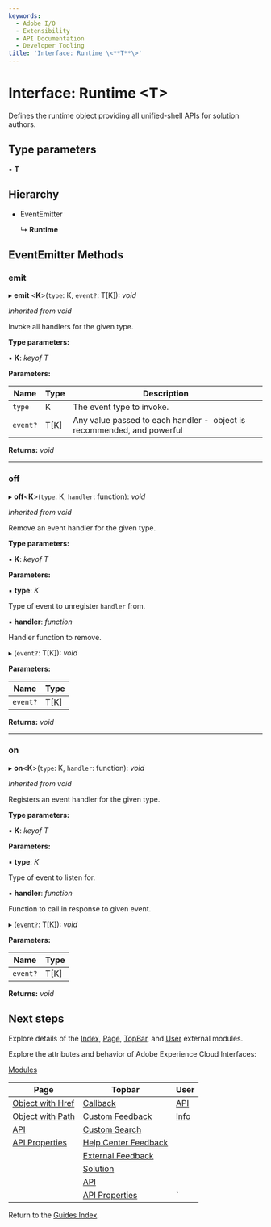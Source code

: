 ```yaml
---
keywords:
  - Adobe I/O
  - Extensibility
  - API Documentation
  - Developer Tooling
title: 'Interface: Runtime \<**T**\>'
---
```


# Interface: Runtime \<**T**\>

Defines the runtime object providing all unified-shell APIs for solution authors.

## Type parameters

▪ **T**

## Hierarchy

* EventEmitter
  
  ↳ **Runtime**

## EventEmitter Methods

### emit

▸ **emit** \<**K**\>(`type`: K, `event?`: T[K]): *void*

*Inherited from void*

Invoke all handlers for the given type.

**Type parameters:**

▪ **K**: *keyof T*

**Parameters:**

| Name     | Type | Description                                                              |
| -------- | ---- | ------------------------------------------------------------------------ |
| `type`   | K    | The event type to invoke.                                                |
| `event?` | T[K] | Any value  passed to each handler -  object is recommended, and powerful |

**Returns:** *void*

<hr/>

### off

▸ **off**\<**K**\>(`type`: K, `handler`: function): *void*

*Inherited from void*

Remove an event handler for the given type.

**Type parameters:**

▪ **K**: *keyof T*

**Parameters:**

▪ **type**: *K*

Type of event to unregister `handler` from.

▪ **handler**: *function*

Handler function to remove.

▸ (`event?`: T[K]): *void*

**Parameters:**

| Name     | Type |
| -------- | ---- |
| `event?` | T[K] |

**Returns:** *void*

<hr/>

### on

▸ **on**\<**K**\>(`type`: K, `handler`: function): *void*

*Inherited from void*

Registers an event handler for the given type.

**Type parameters:**

▪ **K**: *keyof T*

**Parameters:**

▪ **type**: *K*

Type of event to listen for.

▪ **handler**: *function*

Function to call in response to given event.

▸ (`event?`: T[K]): *void*

**Parameters:**

| Name     | Type |
| -------- | ---- |
| `event?` | T[K] |

**Returns:** *void*

## Next steps

Explore details of the [Index](../modules/index.md), [Page](../modules/page.md), [TopBar](../modules/topbar.md), and [User](../modules/user.md) external modules.

Explore the attributes and behavior of Adobe Experience Cloud Interfaces:

[Modules](modules.md)

| Page                                        | Topbar                                                     | User                     |
| ------------------------------------------- | ---------------------------------------------------------- | ------------------------ |
| [Object with Href](page-objectwithhref.md)  | [Callback](topbar-callback.md)                             | [API](user-userapi.md)   |
| [Object with Path](page-objectwithpath.md)  | [Custom Feedback](topbar-customfeedbackconfig.md)          | [Info](user-userinfo.md) |
| [API](page-pageapi.md)                      | [Custom Search](topbar-customsearchconfig.md)              |                          |
| [API Properties](page-pageapiproperties.md) | [Help Center Feedback](topbar-helpcenterfeedbackconfig.md) |                          |
|                                             | [External Feedback](topbar-externalfeedbackconfig.md)      |                          |
|                                             | [Solution](topbar-solution.md)                             |                          |
|                                             | [API](topbar-topbarapi.md)                                 |                          |
|                                             | [API Properties](topbar-topbarapiproperties.md)            | `                        |

Return to the [Guides Index](../../../index.md).
